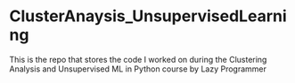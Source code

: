 # ClusterAnaysis_UnsupervisedLearning
This is the repo that stores the code I worked on during the Clustering Analysis and Unsupervised ML in Python course by Lazy Programmer
